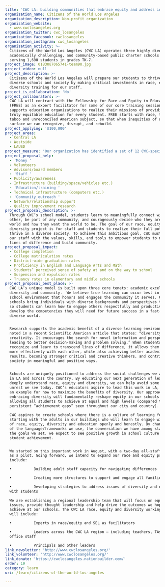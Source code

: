 ```yaml
---
title: 'CWC LA: building communities that embrace equity and address injustice'
organization_name: Citizens of the World Los Angeles
organization_description: Non-profit organization
organization_website:
  - www.cwclosangeles.org
organization_twitter: cwc_losangeles
organization_facebook: cwclosangeles
organization_instagram: cwc_losangeles
organization_activity: >-
  Citizens of the World Los Angeles (CWC LA) operates three highly diverse,
  academically challenging, and community-based public charter schools currently
  serving 1,600 students in grades TK-7.
project_image: 0183087065741-team90.jpg
project_video: null
project_description: >-
  Citizens of the World Los Angeles will prepare our students to thrive in our
  diverse schools and society by making critical investments in race, equity and
  diversity training for our staff.
project_is_collaboration: 'No'
project_collaborators: >-
  CWC LA will contract with the Fellowship for Race and Equity in Education
  (FREE) as an expert facilitator for some of our core training sessions. FREE
  supports education organizations to realize their missions of providing a
  truly equitable education for every student. FREE starts with race, the most
  taboo and unreconciled American subject, so that when inequities of any kind
  surface we can recognize, disrupt, and rebuild.
project_applying: '$100,000'
project_areas:
  - Central LA
  - Westside
  - LAUSD
project_measure: "Our organization has identified a set of 12 CWC-specific “dispositions” we aim to develop in our students. The dispositions are as follows:\n* Self: self-aware, response-able, confident, agile, courageous\n* Together: culturally competent, curious, empathetic, compassionate\n* World: systems thinker, global, scholarly\nAs CWC approaches learning with a strategic equity focus, we anticipate our graduates will more fully embody these 12 dispositions.\n\nAdditionally, we will define and measure success for this project using a variety of metrics pertaining to race and equity, including:\n\n•Teachers and Staff \n\t-Diverse hiring practices and talent pipelines\n\t-Modeling behavior of successfully engaging in crucial conversations about race and equity\n\t-Feedback from continuing education/PD/dialogue\n\t-Feedback on school culture\n\t-Shared understanding of definitions and key terms  (e.g., diversity)\n\n•Families\n\t-Feedback on school culture and access to the school community\n\t-Implementation of structures to ensure equitable parent voices\n\n•Students\n\t-Feedback on school culture\n\t-Observed student leadership and agency\n\t-Development of a plan to address issues of diversity and difference with students\n\t-Shared language and values among students"
project_proposal_help:
  - 'Money '
  - Volunteers
  - Advisors/board members
  - 'Staff '
  - Publicity/awareness
  - Infrastructure (building/space/vehicles etc.)
  - 'Education/training '
  - Technical infrastructure (computers etc.)
  - 'Community outreach '
  - Network/relationship support
  - Quality improvement research
project_proposal_description: >-
  Through CWC’s school model, students learn to meaningfully connect with each
  other, be part of any community, and courageously decide who they are in the
  world and how they want the world to be. The goal of our race, equity and
  diversity project is for staff and students to realize their full potential to
  thrive in a diverse society. To achieve this ambitious goal, CWC must equip
  our staff with the values, skills, and tools to empower students to navigate
  lines of difference and build community.
project_proposal_impact:
  - College completion
  - College matriculation rates
  - District-wide graduation rates
  - Proficiency in English and Language Arts and Math
  - Students’ perceived sense of safety at and on the way to school
  - Suspension and expulsion rates
  - Truancy rates in elementary and middle schools
project_proposal_best_place: >-
  CWC LA’s unique model is built upon three core tenets: academic excellence,
  diversity and community.  We believe true learning can occur best in a diverse
  school environment that honors and engages the community it serves. CWC
  schools bring individuals with diverse backgrounds and perspectives together,
  so students can learn how to engage others respectfully and productively, and
  develop the competencies they will need for future success in a fast-paced,
  diverse world.


  Research supports the academic benefit of a diverse learning environment, as
  noted in a recent Scientific American article that states: “diversity enhances
  creativity. It encourages the search for novel information and perspectives,
  leading to better decision-making and problem solving.” When students
  recognize and learn to transcend lines of difference, it allows them to work
  more effectively with each other, while also achieving better academic
  results, becoming stronger critical and creative thinkers, and contributing to
  society in meaningful and positive ways.


  Schools are uniquely positioned to address the social challenges we are facing
  in LA and across the country. By educating our next generation of leaders to
  deeply understand race, equity and diversity, we can help avoid some of the
  unrest we see today. CWC’s educators aspire to lead this work in LA, setting
  an example for how to maximize the benefits of diversity. Our approach to
  embracing diversity will fundamentally reshape equity in our schools by
  allowing all students to achieve at equal and high levels (compared to the
  persistent “achievement gaps” seen throughout our city and country).
   
  CWC aspires to create schools where there is a culture of learning for all,
  starting with the adults in our buildings who will learn to engage with issues
  of race, equity, diversity and education openly and honestly. By changing some
  of the language/frameworks we use, the conversation we have among staff and
  the goals we set, we expect to see positive growth in school culture and
  student achievement.


  We started on this important work in August, with a two-day all-staff training
  as a pilot. Going forward, we intend to expand our race and equity project to
  include:

  •          Building adult staff capacity for navigating differences

  •          Creating more structures to support and engage all families

  •          Developing strategies to address issues of diversity and difference
  with students
   
  We are establishing a regional leadership team that will focus on equity
  issues, provide thought leadership and help drive the outcomes we hope to
  achieve at our schools. The CWC LA race, equity and diversity working group
  will include:

  •          Experts in race/equity and SEL as facilitators

  •          Leaders across the CWC LA region – including teachers, TAs, and
  office staff

  •          Principals and other leaders
link_newsletter: 'http://www.cwclosangeles.org/'
link_volunteer: 'http://www.cwclosangeles.org/'
link_donate: 'https://cwclosangeles.nationbuilder.com/'
order: 19
category: learn
uri: /learn/citizens-of-the-world-los-angeles

---
```


